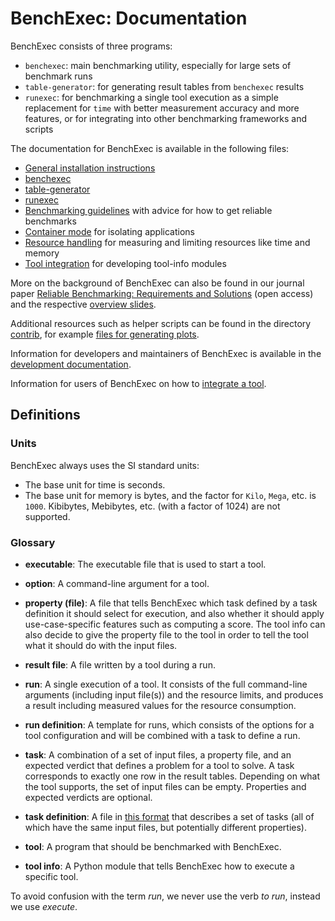 <!--
This file is part of BenchExec, a framework for reliable benchmarking:
https://github.com/sosy-lab/benchexec

SPDX-FileCopyrightText: 2007-2020 Dirk Beyer <https://www.sosy-lab.org>

SPDX-License-Identifier: Apache-2.0
-->

# BenchExec: Documentation

BenchExec consists of three programs:

- `benchexec`: main benchmarking utility, especially for large sets of benchmark runs
- `table-generator`: for generating result tables from `benchexec` results
- `runexec`: for benchmarking a single tool execution as a simple replacement for `time`
  with better measurement accuracy and more features,
  or for integrating into other benchmarking frameworks and scripts

The documentation for BenchExec is available in the following files:

- [General installation instructions](INSTALL.md)
- [benchexec](benchexec.md)
- [table-generator](table-generator.md)
- [runexec](runexec.md)
- [Benchmarking guidelines](benchmarking.md) with advice for how to get reliable benchmarks
- [Container mode](container.md) for isolating applications
- [Resource handling](resources.md) for measuring and limiting resources like time and memory
- [Tool integration](tool-integration.md) for developing tool-info modules

More on the background of BenchExec can also be found in our journal paper
[Reliable Benchmarking: Requirements and Solutions](https://doi.org/10.1007/s10009-017-0469-y) (open access)
and the respective [overview slides](https://www.sosy-lab.org/research/prs/Latest_ReliableBenchmarking.pdf).

Additional resources such as helper scripts can be found in the directory [contrib](../contrib),
for example [files for generating plots](../contrib/plots/README.md).

Information for developers and maintainers of BenchExec is available
in the [development documentation](DEVELOPMENT.md).

Information for users of BenchExec on how to [integrate a tool](tool-integration.md).


## Definitions

### Units

BenchExec always uses the SI standard units:
- The base unit for time is seconds.
- The base unit for memory is bytes, and the factor for `Kilo`, `Mega`, etc. is `1000`.
  Kibibytes, Mebibytes, etc. (with a factor of 1024) are not supported.

### Glossary

- **executable**: The executable file that is used to start a tool.

- **option**: A command-line argument for a tool.

- **property (file)**: A file that tells BenchExec which task
  defined by a task definition it should select for execution,
  and also whether it should apply use-case-specific features
  such as computing a score.
  The tool info can also decide to give the property file to the tool
  in order to tell the tool what it should do with the input files.

- **result file**: A file written by a tool during a run.

- **run**: A single execution of a tool.
  It consists of the full command-line arguments (including input file(s))
  and the resource limits,
  and produces a result including measured values for the resource consumption.

- **run definition**: A template for runs,
  which consists of the options for a tool configuration
  and will be combined with a task to define a run.

- **task**: A combination of a set of input files, a property file, and an expected verdict
  that defines a problem for a tool to solve.
  A task corresponds to exactly one row in the result tables.
  Depending on what the tool supports, the set of input files can be empty.
  Properties and expected verdicts are optional.

- **task definition**: A file in [this format](https://gitlab.com/sosy-lab/benchmarking/task-definition-format)
  that describes a set of tasks
  (all of which have the same input files, but potentially different properties).

- **tool**: A program that should be benchmarked with BenchExec.

- **tool info**: A Python module that tells BenchExec how to execute a specific tool.

To avoid confusion with the term *run*, we never use the verb *to run*,
instead we use *execute*.
